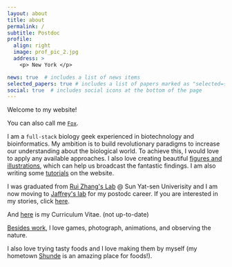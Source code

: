 ```yaml
---
layout: about
title: about
permalink: /
subtitle: Postdoc
profile:
  align: right
  image: prof_pic_2.jpg
  address: >
    <p> New York </p>

news: true  # includes a list of news items
selected_papers: true # includes a list of papers marked as "selected={true}"
social: true  # includes social icons at the bottom of the page
---
```


Welcome to my website!

You can also call me [`Fox`](https://en.wikipedia.org/wiki/Fox_Mulder). 

I am a `full-stack` biology geek experienced in biotechnology and bioinformatics. My ambition is to build revolutionary paradigms to increase our understanding about the biological world. To achieve this, I would love to apply any available approaches. I also love creating beautiful [figures and illustrations](/gallery/), which can help us broadcast the fantastic findings. I am also writing some [tutorials](/tutorials/) on the website.

I was graduated from [Rui Zhang's Lab](https://lifesciences.sysu.edu.cn/teachers/professor) @ Sun Yat-sen Univerisity and I am now moving to [Jaffrey's lab](https://jaffreylab.org/) for my postodc career. If you are interested in my stories, click [here](https://jhfoxliu.github.io/blog/category/story/). 

And [here](/assets/pdf/cv/liujh_cv.pdf) is my Curriculum Vitae. (not up-to-date)


[Besides work](/fun/), I love games, photograph, animations, and observing the nature.

I also love trying tasty foods and I love making them by myself (my hometown [Shunde](https://en.wikipedia.org/wiki/Shunde_District) is an amazing place for foods!). 

